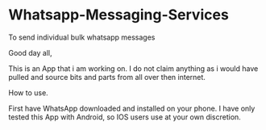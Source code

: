 # Whatsapp-Messaging-Services
To send individual bulk whatsapp messages

Good day all,

This is an App that i am working on. I do not claim anything as i would have pulled and source bits and parts from all over then internet.

How to use.

First have WhatsApp downloaded and installed on your phone.
I have only tested this App with Android, so IOS users use at your own discretion. 
